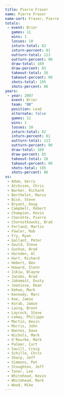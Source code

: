 ```yaml
---
title: Pierre Fraser
name: Pierre Fraser
name-sort: Fraser, Pierre
totals:
 - event: Brier
   games: 11
   wins: 1
   losses: 10
   inturn-total: 82
   inturn-percent: 81
   outturn-total: 113
   outturn-percent: 90
   draw-total: 169
   draw-percent: 85
   takeout-total: 26
   takeout-percent: 90
   shots-total: 195
   shots-percent: 86
years:
 - year: 2007
   event: Brier
   team: "NB"
   position: Lead
   alternate: false
   games: 11
   wins: 1
   losses: 10
   inturn-total: 82
   inturn-percent: 81
   outturn-total: 113
   outturn-percent: 90
   draw-total: 169
   draw-percent: 85
   takeout-total: 26
   takeout-percent: 90
   shots-total: 195
   shots-percent: 86
vs:
 - Adam, Gerry
 - Atchison, Chris
 - Barker, Richard
 - Berthelot, Marco
 - Bice, Steve
 - Bryant, Doug
 - Campbell, Robert
 - Champion, Kevin
 - Charette, Pierre
 - Chorostkowski, Brad
 - Ferland, Martin
 - Fowler, Rob
 - Fry, Ryan
 - Gallant, Peter
 - Gould, Steve
 - Gushue, Brad
 - Harnden, Al
 - Hart, Richard
 - Hebert, Ben
 - Howard, Glenn
 - Iskiw, Blayne
 - Jacobs, Brad
 - Jakomait, Dusty
 - Joanisse, Dean
 - Kehoe, Mark
 - Kennedy, Marc
 - Koe, Jamie
 - Korab, Jamie
 - Laing, Brent
 - Laycock, Steve
 - Lemay, Philippe
 - Martin, Kevin
 - Morris, John
 - Nantes, Dave
 - Nichols, Mark
 - O'Rourke, Mark
 - Palmer, Curt
 - Savill, Craig
 - Schille, Chris
 - Sharp, Jeff
 - Simmons, Pat
 - Stoughton, Jeff
 - Toner, Lee
 - Whitehead, Kevin
 - Whitehead, Mark
 - Wood, Mike
---
```

